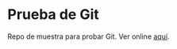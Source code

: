 # Prueba de Git
Repo de muestra para probar Git. Ver online [aquí](https://cac2022c1-fullstackjava-22034.github.io/prueba-git/).
